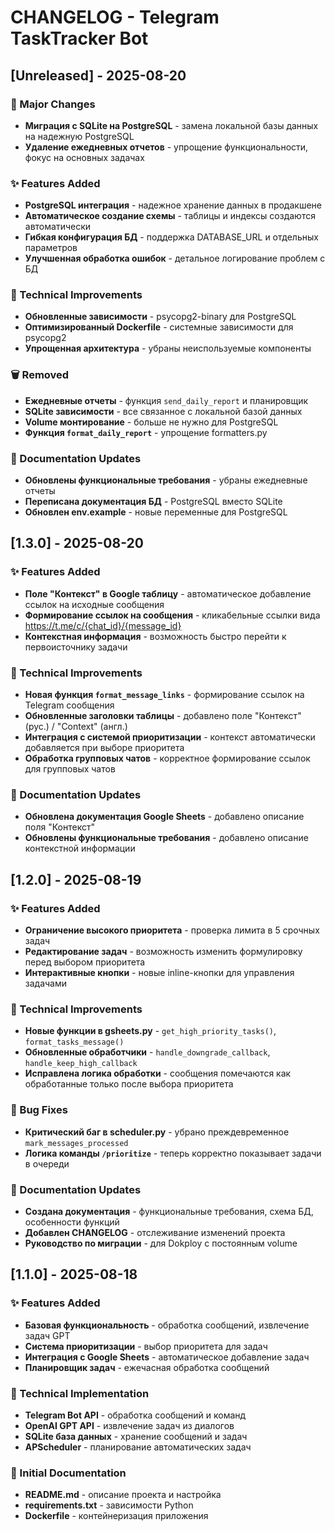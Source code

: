 # CHANGELOG - Telegram TaskTracker Bot

## [Unreleased] - 2025-08-20

### 🚀 Major Changes
- **Миграция с SQLite на PostgreSQL** - замена локальной базы данных на надежную PostgreSQL
- **Удаление ежедневных отчетов** - упрощение функциональности, фокус на основных задачах

### ✨ Features Added
- **PostgreSQL интеграция** - надежное хранение данных в продакшене
- **Автоматическое создание схемы** - таблицы и индексы создаются автоматически
- **Гибкая конфигурация БД** - поддержка DATABASE_URL и отдельных параметров
- **Улучшенная обработка ошибок** - детальное логирование проблем с БД

### 🔧 Technical Improvements
- **Обновленные зависимости** - psycopg2-binary для PostgreSQL
- **Оптимизированный Dockerfile** - системные зависимости для psycopg2
- **Упрощенная архитектура** - убраны неиспользуемые компоненты

### 🗑️ Removed
- **Ежедневные отчеты** - функция `send_daily_report` и планировщик
- **SQLite зависимости** - все связанное с локальной базой данных
- **Volume монтирование** - больше не нужно для PostgreSQL
- **Функция `format_daily_report`** - упрощение formatters.py

### 📝 Documentation Updates
- **Обновлены функциональные требования** - убраны ежедневные отчеты
- **Переписана документация БД** - PostgreSQL вместо SQLite
- **Обновлен env.example** - новые переменные для PostgreSQL

## [1.3.0] - 2025-08-20

### ✨ Features Added
- **Поле "Контекст" в Google таблицу** - автоматическое добавление ссылок на исходные сообщения
- **Формирование ссылок на сообщения** - кликабельные ссылки вида https://t.me/c/{chat_id}/{message_id}
- **Контекстная информация** - возможность быстро перейти к первоисточнику задачи

### 🔧 Technical Improvements
- **Новая функция `format_message_links`** - формирование ссылок на Telegram сообщения
- **Обновленные заголовки таблицы** - добавлено поле "Контекст" (рус.) / "Context" (англ.)
- **Интеграция с системой приоритизации** - контекст автоматически добавляется при выборе приоритета
- **Обработка групповых чатов** - корректное формирование ссылок для групповых чатов

### 📝 Documentation Updates
- **Обновлена документация Google Sheets** - добавлено описание поля "Контекст"
- **Обновлены функциональные требования** - добавлено описание контекстной информации

## [1.2.0] - 2025-08-19

### ✨ Features Added
- **Ограничение высокого приоритета** - проверка лимита в 5 срочных задач
- **Редактирование задач** - возможность изменить формулировку перед выбором приоритета
- **Интерактивные кнопки** - новые inline-кнопки для управления задачами

### 🔧 Technical Improvements
- **Новые функции в gsheets.py** - `get_high_priority_tasks()`, `format_tasks_message()`
- **Обновленные обработчики** - `handle_downgrade_callback`, `handle_keep_high_callback`
- **Исправлена логика обработки** - сообщения помечаются как обработанные только после выбора приоритета

### 🐛 Bug Fixes
- **Критический баг в scheduler.py** - убрано преждевременное `mark_messages_processed`
- **Логика команды `/prioritize`** - теперь корректно показывает задачи в очереди

### 📝 Documentation Updates
- **Создана документация** - функциональные требования, схема БД, особенности функций
- **Добавлен CHANGELOG** - отслеживание изменений проекта
- **Руководство по миграции** - для Dokploy с постоянным volume

## [1.1.0] - 2025-08-18

### ✨ Features Added
- **Базовая функциональность** - обработка сообщений, извлечение задач GPT
- **Система приоритизации** - выбор приоритета для задач
- **Интеграция с Google Sheets** - автоматическое добавление задач
- **Планировщик задач** - ежечасная обработка сообщений

### 🔧 Technical Implementation
- **Telegram Bot API** - обработка сообщений и команд
- **OpenAI GPT API** - извлечение задач из диалогов
- **SQLite база данных** - хранение сообщений и задач
- **APScheduler** - планирование автоматических задач

### 📝 Initial Documentation
- **README.md** - описание проекта и настройка
- **requirements.txt** - зависимости Python
- **Dockerfile** - контейнеризация приложения
